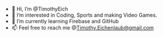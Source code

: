 - 👋 Hi, I’m @TimothyEich
- 👀 I’m interested in Coding, Sports and making Video Games.
- 🌱 I’m currently learning Firebase and GitHub
- 📫 Feel free to reach me @Timothy.Eichenlaub@gmail.com

<!---
TimothyEich/TimothyEich is a ✨ special ✨ repository because its `README.md` (this file) appears on your GitHub profile.
You can click the Preview link to take a look at your changes.
--->
